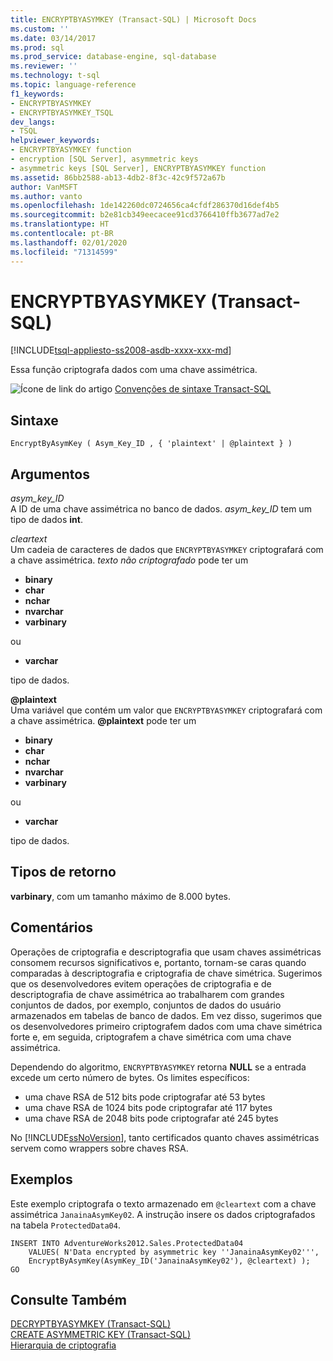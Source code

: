 ```yaml
---
title: ENCRYPTBYASYMKEY (Transact-SQL) | Microsoft Docs
ms.custom: ''
ms.date: 03/14/2017
ms.prod: sql
ms.prod_service: database-engine, sql-database
ms.reviewer: ''
ms.technology: t-sql
ms.topic: language-reference
f1_keywords:
- ENCRYPTBYASYMKEY
- ENCRYPTBYASYMKEY_TSQL
dev_langs:
- TSQL
helpviewer_keywords:
- ENCRYPTBYASYMKEY function
- encryption [SQL Server], asymmetric keys
- asymmetric keys [SQL Server], ENCRYPTBYASYMKEY function
ms.assetid: 86bb2588-ab13-4db2-8f3c-42c9f572a67b
author: VanMSFT
ms.author: vanto
ms.openlocfilehash: 1de142260dc0724656ca4cfdf286370d16def4b5
ms.sourcegitcommit: b2e81cb349eecacee91cd3766410ffb3677ad7e2
ms.translationtype: HT
ms.contentlocale: pt-BR
ms.lasthandoff: 02/01/2020
ms.locfileid: "71314599"
---
```

# <a name="encryptbyasymkey-transact-sql"></a>ENCRYPTBYASYMKEY (Transact-SQL)
[!INCLUDE[tsql-appliesto-ss2008-asdb-xxxx-xxx-md](../../includes/tsql-appliesto-ss2008-asdb-xxxx-xxx-md.md)]

Essa função criptografa dados com uma chave assimétrica.  
  
 ![Ícone de link do artigo](../../database-engine/configure-windows/media/topic-link.gif "Ícone de link do artigo") [Convenções de sintaxe Transact-SQL](../../t-sql/language-elements/transact-sql-syntax-conventions-transact-sql.md)  
  
## <a name="syntax"></a>Sintaxe  
  
```  
EncryptByAsymKey ( Asym_Key_ID , { 'plaintext' | @plaintext } )  
```  
  
## <a name="arguments"></a>Argumentos  
*asym_key_ID*  
A ID de uma chave assimétrica no banco de dados. *asym_key_ID* tem um tipo de dados **int**.  
  
*cleartext*  
Um cadeia de caracteres de dados que `ENCRYPTBYASYMKEY` criptografará com a chave assimétrica. *texto não criptografado* pode ter um
 
+ **binary**
+ **char**
+ **nchar**
+ **nvarchar**
+ **varbinary**
  
ou
  
+ **varchar**
 
tipo de dados.  
  
**\@plaintext**  
Uma variável que contém um valor que `ENCRYPTBYASYMKEY` criptografará com a chave assimétrica. **\@plaintext** pode ter um
  
+ **binary**
+ **char**
+ **nchar**
+ **nvarchar**
+ **varbinary**
  
ou
  
+ **varchar**
 
tipo de dados.  
  
## <a name="return-types"></a>Tipos de retorno  
**varbinary**, com um tamanho máximo de 8.000 bytes.  
  
## <a name="remarks"></a>Comentários  
Operações de criptografia e descriptografia que usam chaves assimétricas consomem recursos significativos e, portanto, tornam-se caras quando comparadas à descriptografia e criptografia de chave simétrica. Sugerimos que os desenvolvedores evitem operações de criptografia e de descriptografia de chave assimétrica ao trabalharem com grandes conjuntos de dados, por exemplo, conjuntos de dados do usuário armazenados em tabelas de banco de dados. Em vez disso, sugerimos que os desenvolvedores primeiro criptografem dados com uma chave simétrica forte e, em seguida, criptografem a chave simétrica com uma chave assimétrica.  
  
Dependendo do algoritmo, `ENCRYPTBYASYMKEY` retorna **NULL** se a entrada excede um certo número de bytes. Os limites específicos:

+ uma chave RSA de 512 bits pode criptografar até 53 bytes
+ uma chave RSA de 1024 bits pode criptografar até 117 bytes
+ uma chave RSA de 2048 bits pode criptografar até 245 bytes

No [!INCLUDE[ssNoVersion](../../includes/ssnoversion-md.md)], tanto certificados quanto chaves assimétricas servem como wrappers sobre chaves RSA.  
  
## <a name="examples"></a>Exemplos  
Este exemplo criptografa o texto armazenado em `@cleartext` com a chave assimétrica `JanainaAsymKey02`. A instrução insere os dados criptografados na tabela `ProtectedData04`.  
  
```  
INSERT INTO AdventureWorks2012.Sales.ProtectedData04   
    VALUES( N'Data encrypted by asymmetric key ''JanainaAsymKey02''',  
    EncryptByAsymKey(AsymKey_ID('JanainaAsymKey02'), @cleartext) );  
GO  
```  
  
## <a name="see-also"></a>Consulte Também  
 [DECRYPTBYASYMKEY &#40;Transact-SQL&#41;](../../t-sql/functions/decryptbyasymkey-transact-sql.md)   
 [CREATE ASYMMETRIC KEY &#40;Transact-SQL&#41;](../../t-sql/statements/create-asymmetric-key-transact-sql.md)   
 [Hierarquia de criptografia](../../relational-databases/security/encryption/encryption-hierarchy.md)  
  
